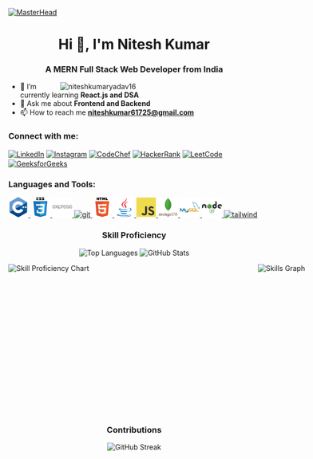 [![MasterHead](https://qrangers.com/wp-content/uploads/2021/09/Banner-Introduction-to-3D-Animation.png)]()
<h1 align="center">Hi 👋, I'm Nitesh Kumar</h1>
<h3 align="center">A MERN Full Stack Web Developer from India</h3> 
<img align="right" width="400" src="https://camo.githubusercontent.com/19db51af5f90f1b152bc0b9078f5fe97053955be5074f03f17019c70345bdcdb/68747470733a2f2f6d69726f2e6d656469756d2e636f6d2f6d61782f313336302f302a37513379765349765f7430696f4a2d5a2e676966" alt="niteshkumaryadav16" /> 

- 🌱 I’m currently learning **React.js and DSA**
- 💬 Ask me about **Frontend and Backend**
- 📫 How to reach me **niteshkumar61725@gmail.com**

<h3 align="left">Connect with me:</h3>
<p align="left">
<a href="https://linkedin.com/in/niteshkumaryadav16/" target="blank"><img align="center" src="https://raw.githubusercontent.com/rahuldkjain/github-profile-readme-generator/master/src/images/icons/Social/linked-in-alt.svg" alt="LinkedIn" height="30" width="40" /></a>
<a href="https://instagram.com/nitesh1kumar1/" target="blank"><img align="center" src="https://raw.githubusercontent.com/rahuldkjain/github-profile-readme-generator/master/src/images/icons/Social/instagram.svg" alt="Instagram" height="30" width="40" /></a>
<a href="https://www.codechef.com/users/niteshkumar617" target="blank"><img align="center" src="https://cdn.jsdelivr.net/npm/simple-icons@3.1.0/icons/codechef.svg" alt="CodeChef" height="30" width="40" /></a>
<a href="https://www.hackerrank.com/profile/niteshkumar61725" target="blank"><img align="center" src="https://raw.githubusercontent.com/rahuldkjain/github-profile-readme-generator/master/src/images/icons/Social/hackerrank.svg" alt="HackerRank" height="30" width="40" /></a>
<a href="https://www.leetcode.com/niteshkumar61725/" target="blank"><img align="center" src="https://raw.githubusercontent.com/rahuldkjain/github-profile-readme-generator/master/src/images/icons/Social/leet-code.svg" alt="LeetCode" height="30" width="40" /></a>
<a href="https://auth.geeksforgeeks.org/user/niteshkumar61725/" target="blank"><img align="center" src="https://raw.githubusercontent.com/rahuldkjain/github-profile-readme-generator/master/src/images/icons/Social/geeks-for-geeks.svg" alt="GeeksforGeeks" height="30" width="40" /></a>
</p>

<h3 align="left">Languages and Tools:</h3>
<p align="left"> 
  <a href="https://www.w3schools.com/cpp/" target="_blank" rel="noreferrer"> <img src="https://raw.githubusercontent.com/devicons/devicon/master/icons/cplusplus/cplusplus-original.svg" alt="cplusplus" width="40" height="40"/> </a> 
  <a href="https://www.w3schools.com/css/" target="_blank" rel="noreferrer"> <img src="https://raw.githubusercontent.com/devicons/devicon/master/icons/css3/css3-original-wordmark.svg" alt="css3" width="40" height="40"/> </a> 
  <a href="https://expressjs.com" target="_blank" rel="noreferrer"> <img src="https://raw.githubusercontent.com/devicons/devicon/master/icons/express/express-original-wordmark.svg" alt="express" width="40" height="40"/> </a> 
  <a href="https://git-scm.com/" target="_blank" rel="noreferrer"> <img src="https://www.vectorlogo.zone/logos/git-scm/git-scm-icon.svg" alt="git" width="40" height="40"/> </a> 
  <a href="https://www.w3.org/html/" target="_blank" rel="noreferrer"> <img src="https://raw.githubusercontent.com/devicons/devicon/master/icons/html5/html5-original-wordmark.svg" alt="html5" width="40" height="40"/> </a> 
  <a href="https://www.java.com" target="_blank" rel="noreferrer"> <img src="https://raw.githubusercontent.com/devicons/devicon/master/icons/java/java-original.svg" alt="java" width="40" height="40"/> </a> 
  <a href="https://developer.mozilla.org/en-US/docs/Web/JavaScript" target="_blank" rel="noreferrer"> <img src="https://raw.githubusercontent.com/devicons/devicon/master/icons/javascript/javascript-original.svg" alt="javascript" width="40" height="40"/> </a> 
  <a href="https://www.mongodb.com/" target="_blank" rel="noreferrer"> <img src="https://raw.githubusercontent.com/devicons/devicon/master/icons/mongodb/mongodb-original-wordmark.svg" alt="mongodb" width="40" height="40"/> </a> 
  <a href="https://www.mysql.com/" target="_blank" rel="noreferrer"> <img src="https://raw.githubusercontent.com/devicons/devicon/master/icons/mysql/mysql-original-wordmark.svg" alt="mysql" width="40" height="40"/> </a> 
  <a href="https://nodejs.org" target="_blank" rel="noreferrer"> <img src="https://raw.githubusercontent.com/devicons/devicon/master/icons/nodejs/nodejs-original-wordmark.svg" alt="nodejs" width="40" height="40"/> </a> 
  <a href="https://tailwindcss.com/" target="_blank" rel="noreferrer"> <img src="https://www.vectorlogo.zone/logos/tailwindcss/tailwindcss-icon.svg" alt="tailwind" width="40" height="40"/> </a> 
</p>

<h3 align="center">Skill Proficiency</h3>
<p align="center">
  <img src="https://github-readme-stats.vercel.app/api/top-langs?username=Nitesh2-0&show_icons=true&locale=en&layout=compact" alt="Top Languages" style="height: 200px;  width="300" />
   <img src="https://github-readme-stats.vercel.app/api?username=Nitesh2-0&show_icons=true&locale=en" alt="GitHub Stats" style="height: 200px;  width="300" />
</p>

<p style="display: flex; justify-content: space-between; align-items: center;">
  <img src="https://quickchart.io/chart?c=%7Btype%3A'doughnut'%2Cdata%3A%7Blabels%3A['Node.js'%2C'JavaScript'%2C'React.js'%2C'MongoDB']%2Cdatasets%3A[%7Blabel%3A'Proficiency'%2Cdata%3A[80%2C90%2C85%2C75]%2CbackgroundColor%3A['%23007bff'%2C'%23f0db4f'%2C'%2361dafb'%2C'%234db33d']%2CborderWidth%3A1%7D]%7D%2Coptions%3A%7Bresponsive%3Atrue%2Cplugins%3A%7Blegend%3A%7Bposition%3A'top'%7D%2Ctitle%3A%7Bdisplay%3Atrue%2Ctext%3A'Skills%20Proficiency'%7D%7D%7D%7D" alt="Skill Proficiency Chart" width="500"  height="300" />
 <img src="https://quickchart.io/chart?c=%7Btype%3A'bar'%2Cdata%3A%7Blabels%3A%5B'Node.js'%2C'JavaScript'%2C'React.js'%2C'MongoDB'%5D%2Cdatasets%3A%5B%7Blabel%3A'Skill%20Level'%2Cdata%3A%5B80%2C90%2C85%2C75%5D%2CbackgroundColor%3A'rgba(75%2C192%2C192%2C0.2)'%2CborderColor%3A'rgba(75%2C192%2C192%2C1)'%2CborderWidth%3A1%7D%5D%7D%2Coptions%3A%7Bscales%3A%7By%3A%7BbeginAtZero%3Atrue%7D%7D%7D%7D" alt="Skills Graph" width="300" height="300" />
</p>

<h3 align="center">Contributions</h3>
<p align="center">
   <img src="https://github-readme-streak-stats.herokuapp.com/?user=Nitesh2-0&theme=dark" alt="GitHub Streak" style="height: 300px; width: auto;" />
</p>



